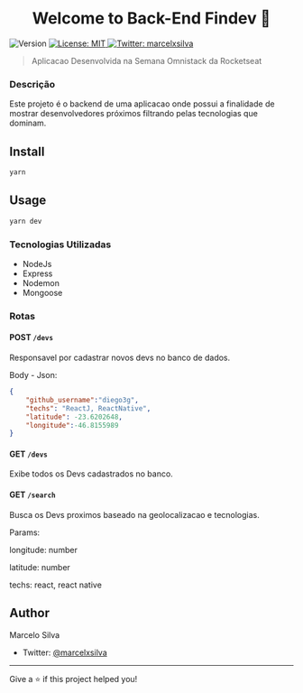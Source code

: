 <h1 align="center">Welcome to Back-End Findev 👋</h1>
<p>
  <img alt="Version" src="https://img.shields.io/badge/version-0.0.1-blue.svg?cacheSeconds=2592000" />
  <a href="#" target="_blank">
    <img alt="License: MIT" src="https://img.shields.io/badge/License-MIT-yellow.svg" />
  </a>
  <a href="https://twitter.com/marcelxsilva" target="_blank">
    <img alt="Twitter: marcelxsilva" src="https://img.shields.io/twitter/follow/marcelxsilva.svg?style=social" />
  </a>
</p>

> Aplicacao Desenvolvida na Semana Omnistack da Rocketseat

### Descrição
Este projeto é o backend de uma aplicacao onde possui a finalidade de mostrar desenvolvedores próximos filtrando pelas tecnologias que dominam.

## Install

```sh
yarn 
```

## Usage

```sh
yarn dev
```

### Tecnologias Utilizadas 

  - NodeJs
  - Express
  - Nodemon
  - Mongoose

### Rotas
#### POST <code>/devs</code> 
Responsavel por cadastrar novos devs no banco de dados.

Body - Json:
```json
{
	"github_username":"diego3g",
	"techs": "ReactJ, ReactNative",
	"latitude": -23.6202648,
	"longitude":-46.8155989
}
```

#### GET <code>/devs</code> 
Exibe todos os Devs cadastrados no banco.


#### GET <code>/search</code> 

Busca os Devs proximos baseado na geolocalizacao e tecnologias.

Params:

longitude: number

latitude: number

techs: react, react native



## Author

Marcelo Silva

* Twitter: [@marcelxsilva](https://twitter.com/marcelxsilva)

***
Give a ⭐️ if this project helped you!
